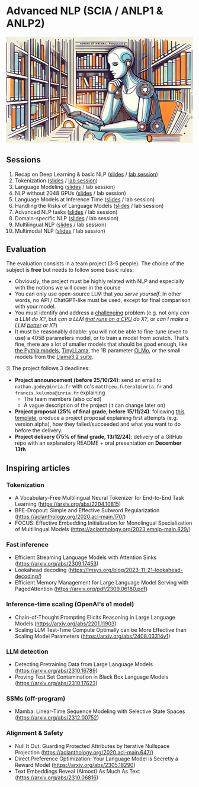 # Advanced NLP (SCIA / ANLP1 & ANLP2)

![Banner](static/github_anlp_banner.png)

## Sessions

1. Recap on Deep Learning & basic NLP ([slides](https://github.com/NathanGodey/AdvancedNLP/raw/main/slides/pdf/course1_recap.pdf) / [lab session](https://colab.research.google.com/drive/1_QzQBdP289benS8Uo3yPQmtXoM-f80-n?usp=sharing))
2. Tokenization ([slides](https://github.com/NathanGodey/AdvancedNLP/raw/main/slides/pdf/course2_tokenization.pdf) / [lab session](https://colab.research.google.com/drive/1xEKz_1LcnkfcEenukIGCrk-Nf_5Hb19s?usp=sharing))
3. Language Modeling ([slides](https://github.com/NathanGodey/AdvancedNLP/raw/main/slides/pdf/course3_lm.pdf) / lab session)
4. NLP without 2048 GPUs ([slides](https://github.com/NathanGodey/AdvancedNLP/raw/main/slides/pdf/course4_efficiency.pdf) / lab session)
5. Language Models at Inference Time ([slides](https://raw.githubusercontent.com/NathanGodey/AdvancedNLP/main/slides/pdf/course5_inference.pdf) / lab session)
6. Handling the Risks of Language Models ([slides](https://github.com/NathanGodey/AdvancedNLP/raw/main/slides/pdf/course6_risks.pdf) / lab session)
7. Advanced NLP tasks ([slides](https://github.com/NathanGodey/AdvancedNLP/raw/main/slides/pdf/course7advanced.pdf) / lab session)
8. Domain-specific NLP ([slides](https://github.com/NathanGodey/AdvancedNLP/raw/main/slides/pdf/course8_specific.pdf) / lab session)
9. Multilingual NLP ([slides](https://github.com/NathanGodey/AdvancedNLP/raw/main/slides/Course%205%20-%20Multilingual%20NLP.pdf) / lab session)
10. Multimodal NLP ([slides](https://docs.google.com/presentation/d/1K2DgnPSOGXB1hQ4FZoUU-5ppJ4dn_sLC41Ecwmxi2Zk/edit?usp=sharing) / lab session)

## Evaluation

The evaluation consists in a team project (3-5 people). The choice of the subject is **free** but needs to follow some basic rules:

- Obviously, the project must be highly related with NLP and especially with the notions we will cover in the course
- You can only use open-source LLM that _you serve yourself_. In other words, no API / ChatGPT-like must be used, except for final comparison with your model.
- You must identify and address a <ins>challenging</ins> problem (e.g. not only _can a LLM do X?_, but _can a LLM <ins>that runs on a CPU</ins> do X?_, or _can I make a LLM <ins>better</ins> at X?_)
- It must be reasonably doable: you will not be able to fine-tune (even to use) a 405B parameters model, or to train a model from scratch. That's fine, there are a lot of smaller models that should be good enough, like [the Pythia models](https://huggingface.co/collections/EleutherAI/pythia-scaling-suite-64fb5dfa8c21ebb3db7ad2e1), [TinyLLama](https://huggingface.co/collections/TinyLlama/tinyllama-11b-v1-660bb5bfabd8bd25eebbb1ef), the 1B parameter [OLMo](https://huggingface.co/collections/allenai/olmo-suite-65aeaae8fe5b6b2122b46778), or the small models from the [Llama3.2 suite](https://huggingface.co/collections/meta-llama/llama-32-66f448ffc8c32f949b04c8cf).

:alarm_clock: The project follows 3 deadlines:

- **Project announcement (before 25/10/24)**: send an email to `nathan.godey@inria.fr` with cc's `matthieu.futeral@inria.fr` and `francis.kulumba@inria.fr` explaining
  - The team members (also cc'ed)
  - A vague description of the project (it can change later on)
- **Project proposal (25% of final grade, before 15/11/24)**: following [this template](https://docs.google.com/document/d/1rCWr6p5N0ip7fpNv9e5wjX7gez4oaFGioatYXRRKGR8/edit?usp=sharing), produce a project proposal explaining first attempts (e.g. version alpha), how they failed/succeeded and what you want to do before the delivery.
- **Project delivery (75% of final grade, 13/12/24)**: delivery of a GitHub repo with an explanatory README + oral presentation on **December 13th**

## Inspiring articles

### Tokenization

- A Vocabulary-Free Multilingual Neural Tokenizer for End-to-End Task Learning (https://arxiv.org/abs/2204.10815)
- BPE-Dropout: Simple and Effective Subword Regularization (https://aclanthology.org/2020.acl-main.170/)
- FOCUS: Effective Embedding Initialization for Monolingual Specialization of Multilingual Models (https://aclanthology.org/2023.emnlp-main.829/)

### Fast inference

- Efficient Streaming Language Models with Attention Sinks (https://arxiv.org/abs/2309.17453)
- Lookahead decoding (https://lmsys.org/blog/2023-11-21-lookahead-decoding/)
- Efficient Memory Management for Large Language Model Serving with PagedAttention (https://arxiv.org/pdf/2309.06180.pdf)

### Inference-time scaling (OpenAI's o1 model)

- Chain-of-Thought Prompting Elicits Reasoning in Large Language Models (https://arxiv.org/abs/2201.11903)
- Scaling LLM Test-Time Compute Optimally can be More Effective than Scaling Model Parameters (https://arxiv.org/abs/2408.03314v1)

### LLM detection

- Detecting Pretraining Data from Large Language Models (https://arxiv.org/abs/2310.16789)
- Proving Test Set Contamination in Black Box Language Models (https://arxiv.org/abs/2310.17623)

### SSMs (off-program)

- Mamba: Linear-Time Sequence Modeling with Selective State Spaces (https://arxiv.org/abs/2312.00752)

### Alignment & Safety

- Null It Out: Guarding Protected Attributes by Iterative Nullspace Projection (https://aclanthology.org/2020.acl-main.647/)
- Direct Preference Optimization: Your Language Model is Secretly a Reward Model (https://arxiv.org/abs/2305.18290)
- Text Embeddings Reveal (Almost) As Much As Text (https://arxiv.org/abs/2310.06816)
